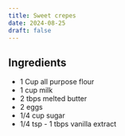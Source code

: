```yaml
---
title: Sweet crepes
date: 2024-08-25
draft: false
---
```


## Ingredients

* 1 Cup all purpose flour
* 1 cup milk
* 2 tbps melted butter
* 2 eggs
* 1/4 cup sugar
* 1/4 tsp - 1 tbps vanilla extract